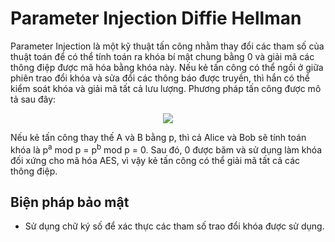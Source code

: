 # Parameter Injection Diffie Hellman

Parameter Injection là một kỹ thuật tấn công nhằm thay đổi các tham số của thuật toán để có thể tính toán ra khóa bí mật chung bằng 0 và giải mã các thông điệp được mã hóa bằng khóa này.
Nếu kẻ tấn công có thể ngồi ở giữa phiên trao đổi khóa và sửa đổi các thông báo được truyền, thì hắn có thể kiểm soát khóa và giải mã tất cả lưu lượng. Phương pháp tấn công được mô tả sau đây:

<p align="center">
  <img src="https://lh3.googleusercontent.com/uwYP8LocO0wHn5rcBEYfz22cKomFrev33h1wsYSgn0APKzxcrHvlAOvEKlYItaTRtQ3qhET9LYbzQ7BUcQ7M9wiMhvIS4hGozwgZ64LeqS-7IKmeF0eFjaDZIpKqbOiq8cjHY_W5mMdyJHOrM27wIe36LIKv2Oa790z8PE7rytby-vFXJFYXPpBDfbgoRN4IPDuBo1dYmYzwvbVNikXNsXUCx4qDwFmMdFXis8quJYFBYBT_WhWraOEBjcjDMoj_6wAWHiIN-pYoAz3xPlb2QOqhQIqfhY22Q9TrgVSGL-KiV-5rWkursJVz5XJCJ9sy3f8xyaaBrAoPVavLo-lp7IouVfdD1e8A3GXv1jtcnv5FhxOhXpf_o94tP5y3oVOsirBM6B2smch0RhYrvcPTS5NcIk6zEHrhWS3g1D_ehzwlEWA1Vmw9umNtXYWlMT0eg0k-FPWnKrj2A2mrub4nZERp3m2UJLVgMVGJCNORTVS35DKMNxefHRseDhJwJ6eyT5RkpD76uys7SqFqzUwrUEVEA9Nt_P9MJ8rZDZd10sL9d0ZKdgjvqDn9l4vket0Sh6q2c1d4wm4pEf_bgdQDb_BgEvNYTcAwRSJW6TzkQtALkMLhy4LxbLt-NwfSE1OyWvWWd4zJJ1Pq7C8YtWALwvSKz77_aIDAWN3_2GLwoTDKMh-oVamBPzfqTrgFS3u0d0e94ZN-Iyh1wtgv1BaKRdIPGDzwhFpDEs6w6fL92iHDYahEbNByzyh_Lsnjd9IXaisr3Fdz0Xb-W4Rgxih3hzDnAtF6917BeFVEwX8dqWKJpWB08uDqRfIcSZ0Xxht8afRIbU6gCrENwwgaLF4A39uqON9FBsoIAppahqJdA37ffM7rG6TXY-owSHbTqUj0Fx3BRipmDW4lNNuP1myqADUk5QCMsTa3P2yHIw4u5I6z5P4NctXZtnRcVHYRueOd1fXXZ9ZT3LnIQ8GCXw=w1602-h746-s-no?authuser=0" />
</p>

Nếu kẻ tấn công thay thế A và B bằng p, thì cả Alice và Bob sẽ tính toán khóa là p<sup>a</sup> mod p  = p<sup>b</sup> mod p = 0. Sau đó, 0 được băm và sử dụng làm khóa đối xứng cho mã hóa AES, vì vậy kẻ tấn công có thể giải mã tất cả các thông điệp.

## Biện pháp bảo mật
- Sử dụng chữ ký số để xác thực các tham số trao đổi khóa được sử dụng.
